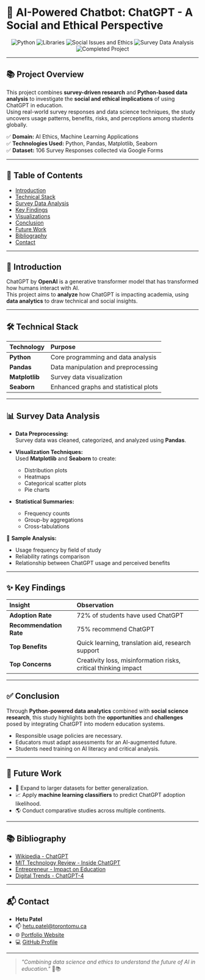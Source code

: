 # 🤖 AI-Powered Chatbot: ChatGPT - A Social and Ethical Perspective

<p align="center">
  <img src="https://img.shields.io/badge/Built%20With-Python-3776AB?style=for-the-badge&logo=python" alt="Python" />
  <img src="https://img.shields.io/badge/Libraries-Pandas%20%7C%20Matplotlib%20%7C%20Seaborn-ff69b4?style=for-the-badge&logo=python" alt="Libraries" />
  <img src="https://img.shields.io/badge/Field-Social%20Issues%20%7C%20AI%20Ethics-29b6f6?style=for-the-badge&logo=openai" alt="Social Issues and Ethics" />
  <img src="https://img.shields.io/badge/Analysis-Survey%20Data%20Analysis-blueviolet?style=for-the-badge" alt="Survey Data Analysis" />
  <img src="https://img.shields.io/badge/Status-Completed-brightgreen?style=for-the-badge" alt="Completed Project" />
</p>

---

## 📚 Project Overview

This project combines **survey-driven research** and **Python-based data analysis** to investigate the **social and ethical implications** of using ChatGPT in education.  
Using real-world survey responses and data science techniques, the study uncovers usage patterns, benefits, risks, and perceptions among students globally.

✅ **Domain:** AI Ethics, Machine Learning Applications  
✅ **Technologies Used:** Python, Pandas, Matplotlib, Seaborn  
✅ **Dataset:** 106 Survey Responses collected via Google Forms

---

## 📖 Table of Contents

- [Introduction](#introduction)
- [Technical Stack](#technical-stack)
- [Survey Data Analysis](#survey-data-analysis)
- [Key Findings](#key-findings)
- [Visualizations](#visualizations)
- [Conclusion](#conclusion)
- [Future Work](#future-work)
- [Bibliography](#bibliography)
- [Contact](#contact)

---

## 🧩 Introduction

ChatGPT by **OpenAI** is a generative transformer model that has transformed how humans interact with AI.  
This project aims to **analyze** how ChatGPT is impacting academia, using **data analytics** to draw technical and social insights.

---

## 🛠️ Technical Stack

| Technology    | Purpose |
|:--------------|:--------|
| **Python**    | Core programming and data analysis |
| **Pandas**    | Data manipulation and preprocessing |
| **Matplotlib** | Survey data visualization |
| **Seaborn**   | Enhanced graphs and statistical plots |

---

## 📊 Survey Data Analysis

- **Data Preprocessing:**  
  Survey data was cleaned, categorized, and analyzed using **Pandas**.

- **Visualization Techniques:**  
  Used **Matplotlib** and **Seaborn** to create:
  - Distribution plots
  - Heatmaps
  - Categorical scatter plots
  - Pie charts

- **Statistical Summaries:**
  - Frequency counts
  - Group-by aggregations
  - Cross-tabulations

📸 **Sample Analysis:**
- Usage frequency by field of study
- Reliability ratings comparison
- Relationship between ChatGPT usage and perceived benefits

---

## ✨ Key Findings

| Insight | Observation |
|:--------|:------------|
| **Adoption Rate** | 72% of students have used ChatGPT |
| **Recommendation Rate** | 75% recommend ChatGPT |
| **Top Benefits** | Quick learning, translation aid, research support |
| **Top Concerns** | Creativity loss, misinformation risks, critical thinking impact |

---

## ✅ Conclusion

Through **Python-powered data analytics** combined with **social science research**, this study highlights both the **opportunities** and **challenges** posed by integrating ChatGPT into modern education systems.

- Responsible usage policies are necessary.
- Educators must adapt assessments for an AI-augmented future.
- Students need training on AI literacy and critical analysis.

---

## 🔮 Future Work

- 🧠 Expand to larger datasets for better generalization.
- 📈 Apply **machine learning classifiers** to predict ChatGPT adoption likelihood.
- 🌎 Conduct comparative studies across multiple continents.

---

## 📚 Bibliography

- [Wikipedia - ChatGPT](https://en.wikipedia.org/wiki/ChatGPT)
- [MIT Technology Review - Inside ChatGPT](https://www.technologyreview.com/)
- [Entrepreneur - Impact on Education](https://www.entrepreneur.com/)
- [Digital Trends - ChatGPT-4](https://www.digitaltrends.com/)

---

## 📬 Contact

- **Hetu Patel**
- 📫 [hetu.patel@torontomu.ca](mailto:hetu.patel@torontomu.ca)
- 🌐 [Portfolio Website](https://hetuvpatel.github.io/hetu-patel-portfolio/)
- 💻 [GitHub Profile](https://github.com/Patel-Hetu)

---

> _"Combining data science and ethics to understand the future of AI in education."_ 🚀📚
